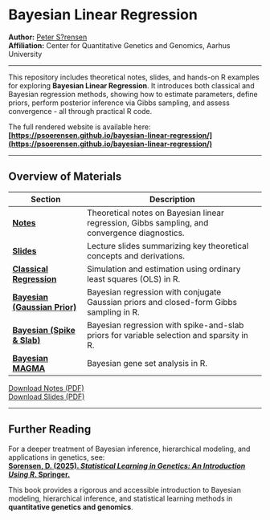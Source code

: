 # Bayesian Linear Regression

**Author:** [Peter S?rensen](https://psoerensen.github.io/)  
**Affiliation:** Center for Quantitative Genetics and Genomics, Aarhus University  

---

This repository includes theoretical notes, slides, and hands-on R examples for exploring **Bayesian Linear Regression**.
It introduces both classical and Bayesian regression methods, showing how to estimate parameters, define priors, perform posterior inference via Gibbs sampling, and assess convergence - all through practical R code.

The full rendered website is available here:  
**[https://psoerensen.github.io/bayesian-linear-regression/](https://psoerensen.github.io/bayesian-linear-regression/)**

---

## Overview of Materials

| **Section** | **Description** |
|--------------|----------------|
| [**Notes**](https://psoerensen.github.io/bayesian-linear-regression/notes.html) | Theoretical notes on Bayesian linear regression, Gibbs sampling, and convergence diagnostics. |
| [**Slides**](https://psoerensen.github.io/bayesian-linear-regression/bayesian_linear_regression_slides.html) | Lecture slides summarizing key theoretical concepts and derivations. |
| [**Classical Regression**](https://psoerensen.github.io/bayesian-linear-regression/classical_linear_regression_simulation.html) | Simulation and estimation using ordinary least squares (OLS) in R. |
| [**Bayesian (Gaussian Prior)**](https://psoerensen.github.io/bayesian-linear-regression/bayesian_linear_regression_conjugate.html) | Bayesian regression with conjugate Gaussian priors and closed-form Gibbs sampling in R. |
| [**Bayesian (Spike & Slab)**](https://psoerensen.github.io/bayesian-linear-regression/bayesian_spike_and_slab.html) | Bayesian regression with spike-and-slab priors for variable selection and sparsity in R. |
| [**Bayesian MAGMA**](https://psoerensen.github.io/bayesian-linear-regression/bayesian_magma_tutorial.html) | Bayesian gene set analysis in R. |

[Download Notes (PDF)](https://psoerensen.github.io/bayesian-linear-regression/notes.pdf)  
[Download Slides (PDF)](https://psoerensen.github.io/bayesian-linear-regression/bayesian_linear_regression_slides.pdf)

---

## Further Reading

For a deeper treatment of Bayesian inference, hierarchical modeling, and applications in genetics, see:  
**[Sorensen, D. (2025). *Statistical Learning in Genetics: An Introduction Using R*. Springer.](https://link.springer.com/book/10.1007/978-3-031-86274-8)**  

This book provides a rigorous and accessible introduction to Bayesian modeling, hierarchical inference, and statistical learning methods in **quantitative genetics and genomics**.

